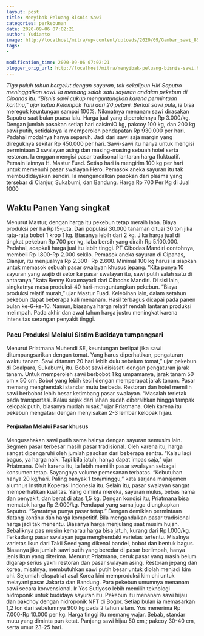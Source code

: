```yaml
---
layout: post
title: Menyibak Peluang Bisnis Sawi
categories: perkebunan
date: 2020-09-06 07:02:21
author: Yudianto
image: http://localhost/mitra/wp-content/uploads/2020/09/Gambar_sawi_858x800.jpg
tags:
- 

modification_time: 2020-09-06 07:02:21
blogger_orig_url: http://localhost/mitra/menyibak-peluang-bisnis-sawi.html
---
```


<em>Tiga puluh tahun bergelut dengan sayuran, tak sekalipun HM Saputro meninggalkan sawi. Ia memang salah satu sayuran andalan pekebun di Cipanas itu. "Bisnis sawi cukup menguntungkan karena permintaan kontinu," ujar ketua Kelompok Tani dari 20 petani. Berkat sawi pu</em>la, ia bisa mereguk keuntungan sampai 100%.
Nikmatnya menanam sawi dirasakan Saputro saat bulan puasa lalu. Harga jual yang diperolehnya Rp 3.000/kg. Dengan jumlah pasokan setiap hari caisimlO kg, pakcoy 100 kg, dan 200 kg sawi putih, setidaknya ia memperoleh pendapatan Rp 930.000 per hari. Padahal modalnya hanya separuh. Jadi dari sawi saja margin yang direguknya sekitar Rp 450.000 per hari.
Sawi-sawi itu hanya untuk mengisi permintaan 3 swalayan asing dan masing-masing sebuah hotel serta restoran. Ia enggan mengisi pasar tradisonal lantaran harga fluktuatif. Pemain lainnya H. Mastur Fuad. Setiap hari ia mengirim 100 kg per hari untuk memenuhi pasar swalayan Hero. Pemasok aneka sayuran itu tak membudidayakan sendiri. Ia mengandalkan pasokan dari plasma yang tersebar di Cianjur, Sukabumi, dan Bandung. Harga Ro 700 Per Kg di Jual 1000
<h2>Waktu Panen Yang singkat</h2>
Menurut Mastur, dengan harga itu pekebun tetap meraih laba. Biaya produksi per ha Rp l5-juta. Dari populasi 30.000 tanaman dituai 30 ton jika rata-rata bobot 1 krop 1 kg. Biasanya lebih dari 2 kg. Jika harga jual di tingkat pekebun Rp 700 per kg, laba bersih yang diraih Rp 5.100.000.
Padahal, acapkali harga jual itu lebih tinggi. PT Cibodas Mandiri contohnya, membeli Rp l.800-Rp 2.000 sekilo. Pemasok aneka sayuran di Cipanas, Cianjur, itu menjualnya Rp 2.300- Rp 2.600. Minimal 100 kg harus ia siapkan untuk memasok sebuah pasar swalayan khusus jepang. “Kita punya 10 sayuran yang wajib di setor ke pasar swalayan itu, sawi putih salah satu di antaranya,” kata Benny Kusumayadi dari Cibodas Mandiri.
Di sisi lain, singkatnya masa produksi-40 hari-menguntungkan pekebun. “Biaya produksi relatif murah,” ujar Mastur Fuad. Kelebihan lain, dalam setahun pekebun dapat beberapa kali menanam. Hasil terbagus dicapai pada panen bulan ke-6-ke-10. Namun, biasanya harga relatif rendah lantaran produksi melimpah. Pada akhir dan awal tahun harga justru meningkat karena intensitas serangan penyakit tinggi.
<h3>Pacu Produksi Melalui Sistim Budidaya tumpangsari</h3>
Menurut Priatmana Muhendi SE, keuntungan berlipat jika sawi ditumpangsarikan dengan tomat. Yang harus diperhatikan, pengaturan waktu tanam. Sawi ditanam 20 hari lebih dulu sebelum tomat,” ujar pekebun di Goalpara, Sukabumi, itu. Bobot sawi disiasati dengan pengaturan jarak tanam. Untuk memperoleh sawi berbobot 1 kg umpamanya, jarak tanam 50 cm x 50 cm. Bobot yang lebih kecil dengan memperapat jarak tanam.
Pasar memang menghendaki standar mutu berbeda. Restoran dan hotel memilih sawi berbobot lebih besar ketimbang pasar swalayan. “Masalah terletak pada transportasi. Kalau sejak dari lahan sudah dibersihkan hingga tampak kelopak putih, biasanya mudah rusak,” ujar Priatmana. Oleh karena itu pekebun mengatasi dengan menyisakan 2-3 lembar kelopak hijau.
<h4>Penjualan Melalui Pasar khusus</h4>
Mengusahakan sawi putih sama halnya dengan sayuran semusim lain. Segmen pasar terbesar masih pasar tradisional. Oleh karena itu, harga sangat dipengaruhi oleh jumlah pasokan dari beberapa sentra. “Kalau lagi bagus, ya harga naik. Tapi bila jatuh, hanya dapat impas saja,” ujar Priatmana.
Oleh karena itu, ia lebih memilih pasar swalayan sebagai konsumen tetap. Sayangnya volume pemesanan terbatas. “Kebutuhan hanya 20 kg/hari. Paling banyak 1 ton/minggu,” kata sarjana manajemen alumnus Institut Koperasi Indonesia itu. Selain itu, pasar swalayan sangat memperhatikan kualitas. Yang diminta mereka, sayuran mulus, bebas hama dan penyakit, dan berat di atas 1,5 kg. Dengan kondisi itu, Priatmana bisa mematok harga Rp 2.000/kg.
Pendapat yang sama juga diungkapkan Saputro. “Syaratnya punya pasar tetap.” Dengan demikian permintaan datang kontinu dan harga kompetitif. Bila mengandalkan pasar tradisional harga jadi tak menentu. Biasanya harga menjulang saat musim hujan. Sebaliknya pas musim kemarau harga bisa jatuh, kurang dari Rp l.000/kg. Terkadang pasar swalayan juga menghendaki varietas tertentu. Misalnya varietas Ikun dari Takii Seed yang dikenal bandel, bobot dan bentuk bagus.
Biasanya jika jumlah sawi putih yang beredar di pasar berlimpah, hanya jenis Ikun yang diterima. Menurut Priatmana, ceruk pasar yang masih belum digarap serius yakni restoran dan pasar swlayan asing. Restoran jepang dan korea, misalnya, membutuhkan sawi putih besar untuk diolah menjadi kim chi. Sejumlah ekspatriat asal Korea kini memproduksi kim chi untuk melayani pasar Jakarta dan Bandung.
Para pekebun umumnya menanam sawi secara konvensional. Ir Yos Sutiyoso lebih memilih teknologi hidroponik untuk budidaya sayuran itu. Pekebun itu menanam sawi hijau dan pakchoy dengan hidroponik NFT di Bogor. Setiap bulan ia memasarkan 1,2 ton dari sebelumnya 900 kg pada 2 tahun silam. Yos menerima Rp 7.000-Rp  10.000 per kg. Harga tinggi itu memang wajar. Sebab, standar mutu yang diminta pun ketat. Panjang sawi hijau 50 cm,; pakcoy 30-40 cm, serta umur 23-25 hari.
